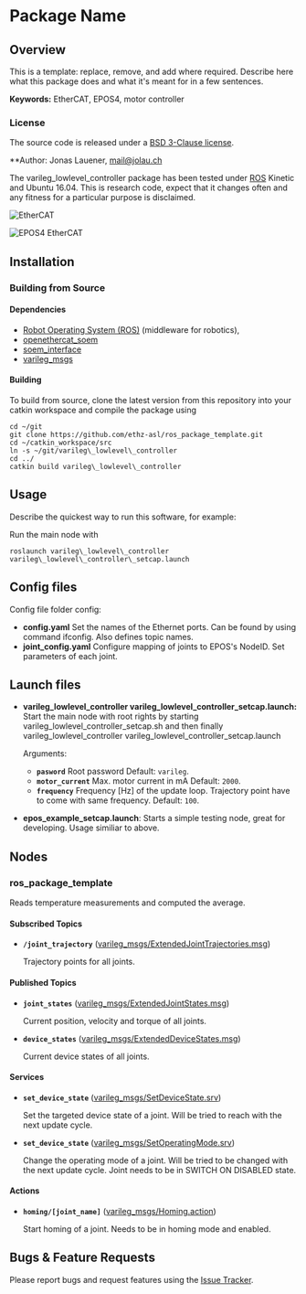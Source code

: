 # Package Name

## Overview

This is a template: replace, remove, and add where required. Describe here what this package does and what it's meant for in a few sentences.

**Keywords:** EtherCAT, EPOS4, motor controller

### License

The source code is released under a [BSD 3-Clause license](ros_package_template/LICENSE).

**Author: Jonas Lauener, mail@jolau.ch<br />

The varileg\_lowlevel\_controller package has been tested under [ROS] Kinetic and Ubuntu 16.04. This is research code, expect that it changes often and any fitness for a particular purpose is disclaimed.

![EtherCAT](https://esd.eu/sites/default/files/ethercat_logo_778x240.png)

![EPOS4 EtherCAT](https://www.maxonmotor.com/medias/sys_master/root/8830565941278/EPOS4-Compact-50-8-EtherCAT.jpg)

## Installation

### Building from Source

#### Dependencies

- [Robot Operating System (ROS)](http://wiki.ros.org) (middleware for robotics),
- [openethercat_soem](https://gitlab.ethz.ch/varileg/varileg_soem_interface)
- [soem_interface](https://gitlab.ethz.ch/varileg/varileg_soem_interface)
- [varileg_msgs](https://gitlab.ethz.ch/varileg/varileg_msgs)


#### Building

To build from source, clone the latest version from this repository into your catkin workspace and compile the package using

	cd ~/git
	git clone https://github.com/ethz-asl/ros_package_template.git
	cd ~/catkin_workspace/src
	ln -s ~/git/varileg\_lowlevel\_controller
	cd ../
	catkin build varileg\_lowlevel\_controller


## Usage

Describe the quickest way to run this software, for example:

Run the main node with

	roslaunch varileg\_lowlevel\_controller varileg\_lowlevel\_controller\_setcap.launch

## Config files

Config file folder config:

* **config.yaml** Set the names of the Ethernet ports. Can be found by using command ifconfig. Also defines topic names.
* **joint_config.yaml** Configure mapping of joints to EPOS's NodeID. Set parameters of each joint.


## Launch files

* **varileg\_lowlevel\_controller varileg\_lowlevel\_controller\_setcap.launch:** Start the main node with root rights by starting varileg\_lowlevel\_controller\_setcap.sh and then finally varileg\_lowlevel\_controller varileg\_lowlevel\_controller\_setcap.launch

     Arguments:

     - **`pasword`** Root password Default: `varileg`.
     - **`motor_current`** Max. motor current in mA Default: `2000`.
     - **`frequency`** Frequency [Hz] of the update loop. Trajectory point have to come with same frequency. Default: `100`.


* **epos_example_setcap.launch**: Starts a simple testing node, great for developing. Usage similiar to above.

## Nodes

### ros_package_template

Reads temperature measurements and computed the average.


#### Subscribed Topics

* **`/joint_trajectory`** ([varileg_msgs/ExtendedJointTrajectories.msg])

	Trajectory points for all joints.


#### Published Topics

* **`joint_states`** ([varileg_msgs/ExtendedJointStates.msg])

	Current position, velocity and torque of all joints.
	
* **`device_states`** ([varileg_msgs/ExtendedDeviceStates.msg])

	Current device states of all joints.

#### Services

* **`set_device_state`** ([varileg_msgs/SetDeviceState.srv])

	Set the targeted device state of a joint. Will be tried to reach with the next update cycle.
	
* **`set_device_state`** ([varileg_msgs/SetOperatingMode.srv])

	Change the operating mode of a joint. Will be tried to be changed with the next update cycle. Joint needs to be in SWITCH ON DISABLED state.


#### Actions

* **`homing/[joint_name]`** ([varileg_msgs/Homing.action])

	Start homing of a joint. Needs to be in homing mode and enabled.


## Bugs & Feature Requests

Please report bugs and request features using the [Issue Tracker](https://github.com/ethz-asl/ros_best_practices/issues).


[ROS]: http://www.ros.org
[varileg_msgs/ExtendedJointTrajectories.msg]: https://gitlab.ethz.ch/varileg/varileg_msgs/blob/master/varileg_msgs/msg/ExtendedJointTrajectories.msg
[varileg_msgs/ExtendedJointStates.msg]: https://gitlab.ethz.ch/varileg/varileg_msgs/blob/master/varileg_msgs/msg/ExtendedJointStates.msg
[varileg_msgs/ExtendedDeviceStates.msg]: https://gitlab.ethz.ch/varileg/varileg_msgs/blob/master/varileg_msgs/msg/ExtendedDeviceStates.msg
[varileg_msgs/SetDeviceState.srv]: https://gitlab.ethz.ch/varileg/varileg_msgs/blob/master/varileg_msgs/srv/SetDeviceState.srv
[varileg_msgs/SetOperatingMode.srv]: https://gitlab.ethz.ch/varileg/varileg_msgs/blob/master/varileg_msgs/srv/SetOperatingMode.srv
[varileg_msgs/Homing.action]: https://gitlab.ethz.ch/varileg/varileg_msgs/blob/master/varileg_msgs/action/Homing.action